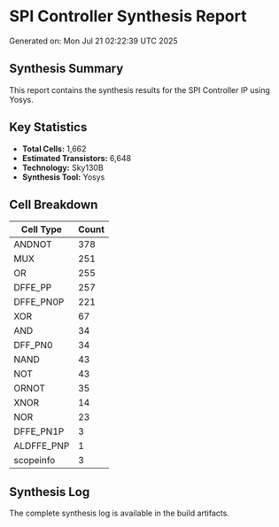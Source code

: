 # SPI Controller Synthesis Report

Generated on: Mon Jul 21 02:22:39 UTC 2025

## Synthesis Summary

This report contains the synthesis results for the SPI Controller IP using Yosys.

## Key Statistics

- **Total Cells:** 1,662
- **Estimated Transistors:** 6,648
- **Technology:** Sky130B
- **Synthesis Tool:** Yosys

## Cell Breakdown

| Cell Type | Count |
|-----------|-------|
| ANDNOT | 378 |
| MUX | 251 |
| OR | 255 |
| DFFE_PP | 257 |
| DFFE_PN0P | 221 |
| XOR | 67 |
| AND | 34 |
| DFF_PN0 | 34 |
| NAND | 43 |
| NOT | 43 |
| ORNOT | 35 |
| XNOR | 14 |
| NOR | 23 |
| DFFE_PN1P | 3 |
| ALDFFE_PNP | 1 |
| scopeinfo | 3 |

## Synthesis Log

The complete synthesis log is available in the build artifacts.
